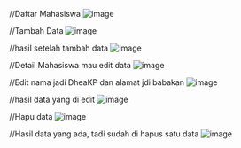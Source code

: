 
//Daftar Mahasiswa
![image](https://github.com/user-attachments/assets/5c6ba197-ff21-40ce-818f-32c74ff91d94)

//Tambah Data
![image](https://github.com/user-attachments/assets/8daac5ca-0074-4527-ba33-4a54f60caf27)

//hasil setelah tambah data
![image](https://github.com/user-attachments/assets/eccf6aaa-b32a-4952-85b5-48dbcdf5872f)

//Detail Mahasiswa mau edit data 
![image](https://github.com/user-attachments/assets/13e07c93-bc0d-4f79-ad0c-494c61cd162d)

//Edit nama jadi DheaKP dan alamat jdi babakan
![image](https://github.com/user-attachments/assets/3ce1d3f2-4a0e-46d9-a4cf-8e2c3ed68f20)

//hasil data yang di edit
![image](https://github.com/user-attachments/assets/1d2a8660-a93f-43a0-be62-4de5351da044)

//Hapu data
![image](https://github.com/user-attachments/assets/917cdfec-df3e-4a0b-aa04-09e4ea14fb5e)

//Hasil data yang ada, tadi sudah di hapus satu data
![image](https://github.com/user-attachments/assets/9264b6ae-8c65-4dad-aed8-3ce1fb45689d)





